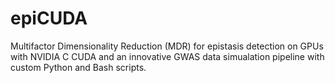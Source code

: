 # epiCUDA
Multifactor Dimensionality Reduction (MDR) for epistasis detection on GPUs with NVIDIA C CUDA and an innovative GWAS data simualation pipeline with custom Python and Bash scripts.
